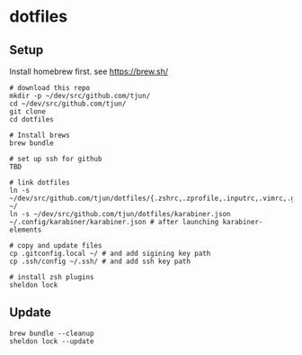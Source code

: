 # dotfiles

## Setup

Install homebrew first. see https://brew.sh/

```console
# download this repo
mkdir -p ~/dev/src/github.com/tjun/
cd ~/dev/src/github.com/tjun/
git clone
cd dotfiles

# Install brews
brew bundle

# set up ssh for github
TBD

# link dotfiles
ln -s ~/dev/src/github.com/tjun/dotfiles/{.zshrc,.zprofile,.inputrc,.vimrc,.gitconfig,.gitignore,.wezterm.lua} ~/
ln -s ~/dev/src/github.com/tjun/dotfiles/karabiner.json ~/.config/karabiner/karabiner.json # after launching karabiner-elements

# copy and update files
cp .gitconfig.local ~/ # and add sigining key path
cp .ssh/config ~/.ssh/ # and add ssh key path

# install zsh plugins
sheldon lock
```


## Update

```console
brew bundle --cleanup
sheldon lock --update
```
